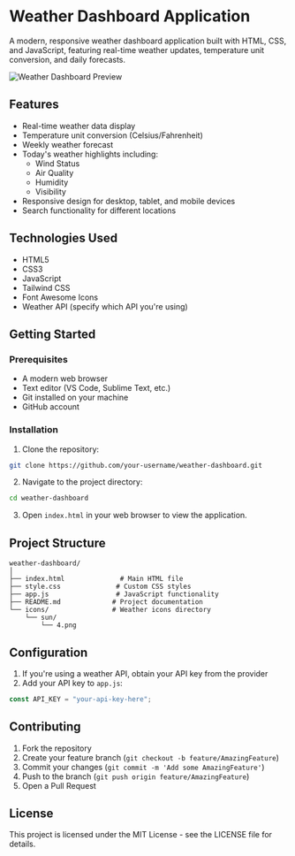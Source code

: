 # Weather Dashboard Application

A modern, responsive weather dashboard application built with HTML, CSS, and JavaScript, featuring real-time weather updates, temperature unit conversion, and daily forecasts.

![Weather Dashboard Preview](/api/placeholder/800/400)

## Features

- Real-time weather data display
- Temperature unit conversion (Celsius/Fahrenheit)
- Weekly weather forecast
- Today's weather highlights including:
  - Wind Status
  - Air Quality
  - Humidity
  - Visibility
- Responsive design for desktop, tablet, and mobile devices
- Search functionality for different locations

## Technologies Used

- HTML5
- CSS3
- JavaScript
- Tailwind CSS
- Font Awesome Icons
- Weather API (specify which API you're using)

## Getting Started

### Prerequisites

- A modern web browser
- Text editor (VS Code, Sublime Text, etc.)
- Git installed on your machine
- GitHub account

### Installation

1. Clone the repository:

```bash
git clone https://github.com/your-username/weather-dashboard.git
```

2. Navigate to the project directory:

```bash
cd weather-dashboard
```

3. Open `index.html` in your web browser to view the application.

## Project Structure

```
weather-dashboard/
│
├── index.html              # Main HTML file
├── style.css              # Custom CSS styles
├── app.js                 # JavaScript functionality
├── README.md             # Project documentation
└── icons/                # Weather icons directory
    └── sun/
        └── 4.png
```

## Configuration

1. If you're using a weather API, obtain your API key from the provider
2. Add your API key to `app.js`:

```javascript
const API_KEY = "your-api-key-here";
```

## Contributing

1. Fork the repository
2. Create your feature branch (`git checkout -b feature/AmazingFeature`)
3. Commit your changes (`git commit -m 'Add some AmazingFeature'`)
4. Push to the branch (`git push origin feature/AmazingFeature`)
5. Open a Pull Request

## License

This project is licensed under the MIT License - see the LICENSE file for details.
